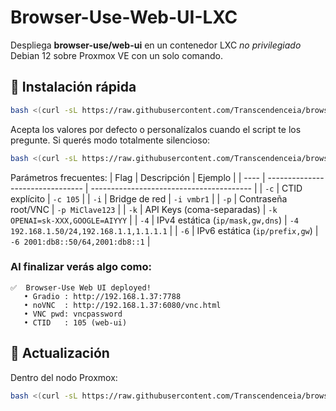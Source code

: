 # Browser-Use-Web-UI-LXC
Despliega **browser-use/web-ui** en un contenedor LXC *no privilegiado* Debian 12 sobre Proxmox VE  con un solo comando.


## 🚀 Instalación rápida

```bash
bash <(curl -sL https://raw.githubusercontent.com/Transcendenceia/browser-use-webui-lxc/main/create-webui-lxc.sh)
```
Acepta los valores por defecto o personalízalos cuando el script te los pregunte.
Si querés modo totalmente silencioso:
```bash
bash <(curl -sL https://raw.githubusercontent.com/Transcendenceia/browser-use-webui-lxc/main/create-webui-lxc.sh) -q

```
Parámetros frecuentes:
| Flag | Descripción                      | Ejemplo                                  |
| ---- | -------------------------------- | ---------------------------------------- |
| `-c` | CTID explícito                   | `-c 105`                                 |
| `-i` | Bridge de red                    | `-i vmbr1`                               |
| `-p` | Contraseña root/VNC              | `-p MiClave123`                          |
| `-k` | API Keys (coma-separadas)        | `-k OPENAI=sk-XXX,GOOGLE=AIYYY`          |
| `-4` | IPv4 estática (`ip/mask,gw,dns`) | `-4 192.168.1.50/24,192.168.1.1,1.1.1.1` |
| `-6` | IPv6 estática (`ip/prefix,gw`)   | `-6 2001:db8::50/64,2001:db8::1`         |

### Al finalizar verás algo como:
```
✅  Browser-Use Web UI deployed!
   • Gradio : http://192.168.1.37:7788
   • noVNC  : http://192.168.1.37:6080/vnc.html
   • VNC pwd: vncpassword
   • CTID   : 105 (web-ui)
```
## 🔄 Actualización
Dentro del nodo Proxmox:
```bash
bash <(curl -sL https://raw.githubusercontent.com/Transcendenceia/browser-use-webui-lxc/main/update-webui.sh) TU CTID
```
